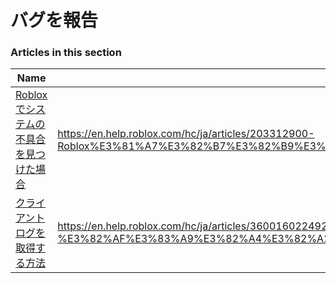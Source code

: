 # バグを報告  
### Articles in this section
Name|URL
-|-
[Robloxでシステムの不具合を見つけた場合](./Robloxでシステムの不具合を見つけた場合.html) |https://en.help.roblox.com/hc/ja/articles/203312900-Roblox%E3%81%A7%E3%82%B7%E3%82%B9%E3%83%86%E3%83%A0%E3%81%AE%E4%B8%8D%E5%85%B7%E5%90%88%E3%82%92%E8%A6%8B%E3%81%A4%E3%81%91%E3%81%9F%E5%A0%B4%E5%90%88
[クライアントログを取得する方法](./クライアントログを取得する方法.html) |https://en.help.roblox.com/hc/ja/articles/360016022492-%E3%82%AF%E3%83%A9%E3%82%A4%E3%82%A2%E3%83%B3%E3%83%88%E3%83%AD%E3%82%B0%E3%82%92%E5%8F%96%E5%BE%97%E3%81%99%E3%82%8B%E6%96%B9%E6%B3%95